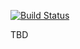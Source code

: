 [![Build Status](https://travis-ci.org/remnev/f-pnt-ng.svg?branch=master)](https://travis-ci.org/remnev/f-pnt-ng)

TBD
